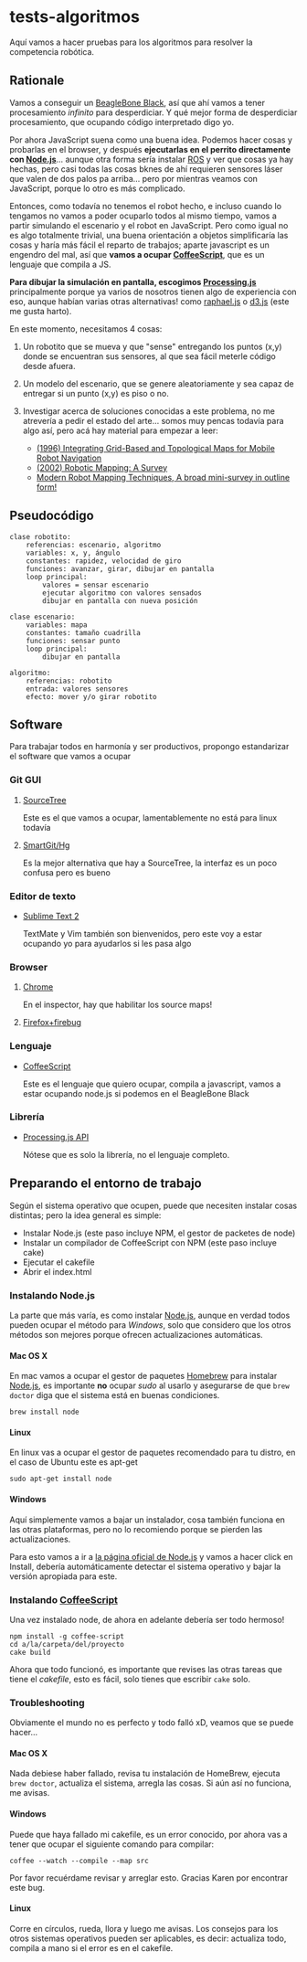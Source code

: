 tests-algoritmos
================
Aquí vamos a hacer pruebas para los algoritmos para resolver la competencia
robótica.

Rationale
---------
Vamos a conseguir un [BeagleBone Black][BBB], así que ahí
vamos a tener procesamiento _infinito_ para desperdiciar. Y qué mejor forma de
desperdiciar procesamiento, que ocupando código interpretado digo yo.

Por ahora JavaScript suena como una buena idea. Podemos hacer cosas y probarlas
en el browser, y después **ejecutarlas en el perrito directamente con
[Node.js][node]**… aunque otra forma sería instalar [ROS][ROS] y ver que cosas
ya hay hechas, pero casi todas las cosas bknes de ahí requieren sensores láser
que valen de dos palos pa arriba… pero por mientras veamos con JavaScript,
porque lo otro es más complicado.

Entonces, como todavía no tenemos el robot hecho, e incluso cuando lo tengamos
no vamos a poder ocuparlo todos al mismo tiempo, vamos a partir simulando el
escenario y el robot en JavaScript. Pero como igual no es algo totalmente
trivial, una buena orientación a objetos simplificaría las cosas y haría más
fácil el reparto de trabajos; aparte javascript es un engendro del mal, así que
**vamos a ocupar [CoffeeScript][coffee]**, que es un lenguaje que compila a JS.

**Para dibujar la simulación en pantalla, escogimos [Processing.js][p5js]**
principalmente porque ya varios de nosotros tienen algo de experiencia con eso,
aunque habían varias otras alternativas! como [raphael.js][raph] o [d3.js][d3]
(este me gusta harto).

[BBB]:    http://beagleboard.org/Products/BeagleBone+Black
[ROS]:    http://www.ros.org/
[node]:   http://nodejs.org
[coffee]: http://coffeescript.org
[p5js]:   http://processingjs.org
[raph]:   http://raphaeljs.com
[d3]:     http://d3js.org

En este momento, necesitamos 4 cosas:

1. Un robotito que se mueva y que "sense" entregando los puntos (x,y) donde se
encuentran sus sensores, al que sea fácil meterle código desde afuera.

2. Un modelo del escenario, que se genere aleatoriamente y sea capaz de entregar
si un punto (x,y) es piso o no.

3. Investigar acerca de soluciones conocidas a este problema, no me atrevería a
pedir el estado del arte… somos muy pencas todavía para algo así, pero acá hay
material para empezar a leer:
	* [(1996) Integrating Grid-Based and Topological Maps for Mobile Robot Navigation](http://www.ri.cmu.edu/pub_files/pub1/thrun_sebastian_1996_8/thrun_sebastian_1996_8.pdf)
	* [(2002) Robotic Mapping: A Survey](http://robots.stanford.edu/papers/thrun.mapping-tr.pdf)
	* [Modern Robot Mapping Techniques, A broad mini-survey in outline form!](http://cs.krisbeevers.com/research/rqnotes_jan06.pdf)


Pseudocódigo
------------
	clase robotito:
		referencias: escenario, algoritmo
		variables: x, y, ángulo
		constantes: rapidez, velocidad de giro
		funciones: avanzar, girar, dibujar en pantalla
		loop principal:
			valores = sensar escenario
			ejecutar algoritmo con valores sensados
			dibujar en pantalla con nueva posición

	clase escenario:
		variables: mapa
		constantes: tamaño cuadrilla
		funciones: sensar punto
		loop principal:
			dibujar en pantalla
			
	algoritmo:
		referencias: robotito
		entrada: valores sensores
		efecto: mover y/o girar robotito

Software
--------
Para trabajar todos en harmonía y ser productivos, propongo estandarizar el
software que vamos a ocupar

### Git GUI
1. [SourceTree](http://sourcetreeapp.com)

	Este es el que vamos a ocupar, lamentablemente no está para linux todavía

2. [SmartGit/Hg](http://www.syntevo.com/smartgithg/index.html)

	Es la mejor alternativa que hay a SourceTree, la interfaz es un poco confusa
	pero es bueno

### Editor de texto
* [Sublime Text 2](http://www.sublimetext.com)

	TextMate y Vim también son bienvenidos, pero este voy a estar ocupando yo
	para ayudarlos si les pasa algo

### Browser
1. [Chrome](https://www.google.com/chrome)

	En el inspector, hay que habilitar los source maps!

2. [Firefox+firebug](http://getfirebug.com)

### Lenguaje
* [CoffeeScript][coffee]

	Este es el lenguaje que quiero ocupar, compila a javascript, vamos a estar
	ocupando node.js si podemos en el BeagleBone Black

### Librería
* [Processing.js API][p5js]

	Nótese que es solo la librería, no el lenguaje completo.

Preparando el entorno de trabajo
--------------------------------
Según el sistema operativo que ocupen, puede que necesiten instalar cosas
distintas; pero la idea general es simple:

* Instalar Node.js (este paso incluye NPM, el gestor de packetes de node)
* Instalar un compilador de CoffeeScript con NPM (este paso incluye cake)
* Ejecutar el cakefile
* Abrir el index.html

### Instalando Node.js
La parte que más varía, es como instalar [Node.js][node], aunque en verdad
todos pueden ocupar el método para *Windows*, solo que considero que los otros
métodos son mejores porque ofrecen actualizaciones automáticas.

#### Mac OS X
En mac vamos a ocupar el gestor de paquetes [Homebrew][brew] para instalar
[Node.js][node], es importante **no** ocupar _sudo_ al usarlo y asegurarse
de que `brew doctor` diga que el sistema está en buenas condiciones.

```Shell
brew install node
```

[brew]: http://brew.sh

#### Linux
En linux vas a ocupar el gestor de paquetes recomendado para tu distro, en el
caso de Ubuntu este es apt-get

```Shell
sudo apt-get install node
```

#### Windows
Aquí simplemente vamos a bajar un instalador, cosa también funciona en las
otras plataformas, pero no lo recomiendo porque se pierden las
actualizaciones.

Para esto vamos a ir a [la página oficial de Node.js][node] y vamos a hacer
click en Install, debería automáticamente detectar el sistema operativo y
bajar la versión apropiada para este.

### Instalando [CoffeeScript][coffee]
Una vez instalado node, de ahora en adelante debería ser todo hermoso!

```Shell
npm install -g coffee-script
cd a/la/carpeta/del/proyecto
cake build
```

Ahora que todo funcionó, es importante que revises las otras tareas que tiene
el _cakefile_, esto es fácil, solo tienes que escribir `cake` solo.

### Troubleshooting
Obviamente el mundo no es perfecto y todo falló xD, veamos que se puede hacer…

#### Mac OS X
Nada debiese haber fallado, revisa tu instalación de HomeBrew, ejecuta `brew
doctor`, actualiza el sistema, arregla las cosas. Si aún así no funciona, me
avisas.

#### Windows
Puede que haya fallado mi cakefile, es un error conocido, por ahora vas a
tener que ocupar el siguiente comando para compilar:

```Shell
coffee --watch --compile --map src
```

Por favor recuérdame revisar y arreglar esto.
Gracias Karen por encontrar este bug.

#### Linux
Corre en círculos, rueda, llora y luego me avisas. Los consejos para los otros
sistemas operativos pueden ser aplicables, es decir: actualiza todo, compila a
mano si el error es en el cakefile.
